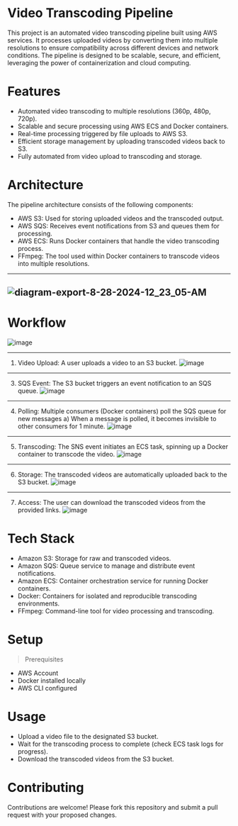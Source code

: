 
# Video Transcoding Pipeline
This project is an automated video transcoding pipeline built using AWS services. It processes uploaded videos by converting them into multiple resolutions to ensure compatibility across different devices and network conditions. The pipeline is designed to be scalable, secure, and efficient, leveraging the power of containerization and cloud computing.

# Features
* Automated video transcoding to multiple resolutions (360p, 480p, 720p).
* Scalable and secure processing using AWS ECS and Docker containers.
* Real-time processing triggered by file uploads to AWS S3.
* Efficient storage management by uploading transcoded videos back to S3.
* Fully automated from video upload to transcoding and storage.

# Architecture
The pipeline architecture consists of the following components:

* AWS S3: Used for storing uploaded videos and the transcoded output.
* AWS SQS: Receives event notifications from S3 and queues them for processing.
* AWS ECS: Runs Docker containers that handle the video transcoding process.
* FFmpeg: The tool used within Docker containers to transcode videos into multiple resolutions.
---
![diagram-export-8-28-2024-12_23_05-AM](https://github.com/user-attachments/assets/59bdc951-6f6e-4f06-983b-5bc49a09296a)
---

# Workflow
![image](https://github.com/user-attachments/assets/a5b89587-49a4-4926-b4f7-ac65d5336c98)

---

1. Video Upload: A user uploads a video to an S3 bucket.
   ![image](https://github.com/user-attachments/assets/2e4a239f-9bb3-4c11-8959-39e042aec1e7)
---
3. SQS Event: The S3 bucket triggers an event notification to an SQS queue.
   ![image](https://github.com/user-attachments/assets/f621ffa7-63f3-47ae-852a-772b02f0d475)
---       
4. Polling: Multiple consumers (Docker containers) poll the SQS queue for new messages
    a) When a message is polled, it becomes invisible to other consumers for 1 minute.
        ![image](https://github.com/user-attachments/assets/aad0bea9-da24-4e4f-9a09-cc582a7eef77)
---    
5. Transcoding: The SNS event initiates an ECS task, spinning up a Docker container to transcode the video.
   ![image](https://github.com/user-attachments/assets/beea05be-5ac8-4610-a40c-3c1ad2abbf92)
---        
6. Storage: The transcoded videos are automatically uploaded back to the S3 bucket.
   ![image](https://github.com/user-attachments/assets/6f23367e-9ac7-4b5e-a1e0-c3cce40cec15)
---
7. Access: The user can download the transcoded videos from the provided links.
   ![image](https://github.com/user-attachments/assets/05f165ab-d6ad-4c85-a9e1-96ebd57b6c3d)

# Tech Stack
* Amazon S3: Storage for raw and transcoded videos.
* Amazon SQS: Queue service to manage and distribute event notifications.
* Amazon ECS: Container orchestration service for running Docker containers.
* Docker: Containers for isolated and reproducible transcoding environments.
* FFmpeg: Command-line tool for video processing and transcoding.

# Setup
> Prerequisites
* AWS Account
* Docker installed locally
* AWS CLI configured


# Usage
* Upload a video file to the designated S3 bucket.
* Wait for the transcoding process to complete (check ECS task logs for progress).
* Download the transcoded videos from the S3 bucket.

# Contributing
Contributions are welcome! Please fork this repository and submit a pull request with your proposed changes.
